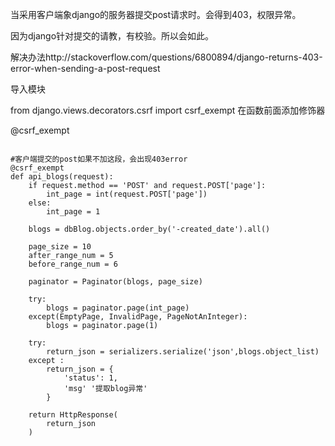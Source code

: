 当采用客户端象django的服务器提交post请求时。会得到403，权限异常。


因为django针对提交的请教，有校验。所以会如此。

解决办法http://stackoverflow.com/questions/6800894/django-returns-403-error-when-sending-a-post-request


导入模块

from django.views.decorators.csrf import csrf_exempt
在函数前面添加修饰器

@csrf_exempt


```

#客户端提交的post如果不加这段，会出现403error
@csrf_exempt
def api_blogs(request):
    if request.method == 'POST' and request.POST['page']:
        int_page = int(request.POST['page'])
    else:
        int_page = 1
 
    blogs = dbBlog.objects.order_by('-created_date').all()
 
    page_size = 10
    after_range_num = 5
    before_range_num = 6
 
    paginator = Paginator(blogs, page_size)
 
    try:
        blogs = paginator.page(int_page)
    except(EmptyPage, InvalidPage, PageNotAnInteger):
        blogs = paginator.page(1)
 
    try:
        return_json = serializers.serialize('json',blogs.object_list)
    except :
        return_json = {
            'status': 1,
            'msg' '提取blog异常'
        }
 
    return HttpResponse(
        return_json
    )
```